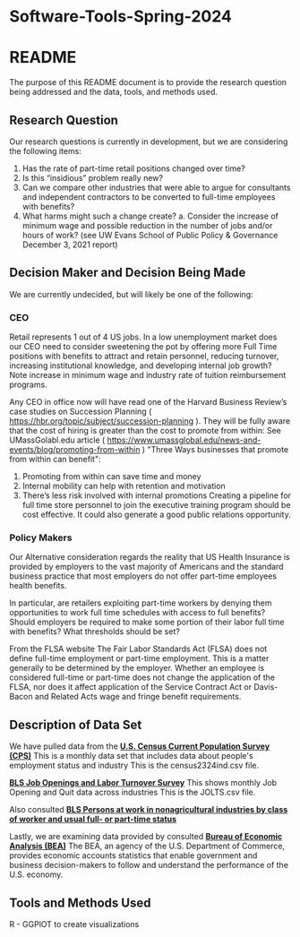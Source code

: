 # Software-Tools-Spring-2024
# README
The purpose of this README document is to provide the research question being addressed and the data, tools, and methods used. 

## Research Question
Our research questions is currently in development, but we are considering the following items:

1. Has the rate of part-time retail positions changed over time?
2. Is this “insidious” problem really new?
3. Can we compare other industries that were able to argue for consultants and independent contractors to be converted to full-time employees with benefits?
4. What harms might such a change create?
   a. Consider the increase of minimum wage and possible reduction in the number of jobs and/or hours of work? (see UW Evans School of Public Policy & Governance December 3, 2021 report)

## Decision Maker and Decision Being Made
We are currently undecided, but will likely be one of the following:

### CEO
Retail represents 1 out of 4 US jobs. In a low unemployment market does our CEO need to consider sweetening the pot by offering more Full Time positions with benefits to attract and retain personnel, reducing turnover, increasing institutional knowledge, and developing internal job growth? Note increase in minimum wage and industry rate of tuition reimbursement programs.

Any CEO in office now will have read one of the Harvard Business Review’s case studies on Succession Planning ( https://hbr.org/topic/subject/succession-planning ). They will be fully aware that the cost of hiring is greater than the cost to promote from within: See UMassGolabl.edu article ( https://www.umassglobal.edu/news-and-events/blog/promoting-from-within ) "Three Ways businesses that promote from within can benefit":
1. Promoting from within can save time and money
2. Internal mobility can help with retention and motivation
3. There’s less risk involved with internal promotions
Creating a pipeline for full time store personnel to join the executive training program should be cost effective. It could also generate a good public relations opportunity. 


### Policy Makers 
Our Alternative consideration regards the reality that US Health Insurance is provided by employers to the vast majority of Americans and the standard business practice that most employers do not offer part-time employees health benefits. 

In particular, are retailers exploiting part-time workers by denying them opportunities to work full time schedules with access to full benefits? Should employers be required to make some portion of their labor full time with benefits? What thresholds should be set? 

From the FLSA website 
The Fair Labor Standards Act (FLSA) does not define full-time employment or part-time employment. This is a matter generally to be determined by the employer. Whether an employee is considered full-time or part-time does not change the application of the FLSA, nor does it affect application of the Service Contract Act or Davis-Bacon and Related Acts wage and fringe benefit requirements.

## Description of Data Set 

We have pulled data from the [**U.S. Census Current Population Survey (CPS)**](https://www.census.gov/data/datasets/time-series/demo/cps/cps-basic.2023.html#list-tab-1979780401)
This is a monthly data set that includes data about people's employment status and industry
This is the census2324ind.csv file.

[**BLS Job Openings and Labor Turnover Survey**](https://www.bls.gov/jlt/data.htm)
This shows monthly Job Opening and Quit data across industries
This is the JOLTS.csv file.

Also consulted [**BLS Persons at work in nonagricultural industries by class of worker and usual full- or part-time status**](https://www.bls.gov/cps/cpsaat21.htm)

Lastly, we are examining data provided by consulted [**Bureau of Economic Analysis (BEA)**](https://www.bea.gov/data)
The BEA, an agency of the U.S. Department of Commerce, provides economic accounts statistics that enable government and business decision-makers to follow and understand the performance of the U.S. economy. 

## Tools and Methods Used
R - GGPlOT to create visualizations
